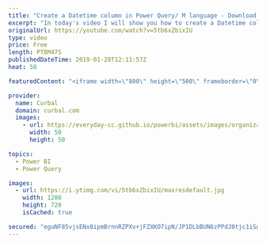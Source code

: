 ```yaml
---
title: "Create a Datetime column in Power Query/ M language - Download 44"
excerpt: "In today's video I will show you how to create a Datetime column in Power Query. For that we will use three M functions: List.DateTimes, Duration.TotalDays, DateTime.LocalNow().  Download number #44 in the download center: https://curbal.com/donwload-center  Create calendars playlist: https://www.youtube.com/watch?v=-tg0m-WT1xE&list=PLDz00l_jz6zwrYvfWcWITHMiZf3G-HDq7"
originalUrl: https://youtube.com/watch?v=5tb6xZbixIU
type: video
price: Free
length: PT8M47S
publishedDateTime: 2019-01-28T12:11:57Z
heat: 50

featuredContent: "<iframe width=\"800\" height=\"500\" frameborder=\"0\" src=\"https://www.youtube.com/embed/5tb6xZbixIU\" allow=\"accelerometer; autoplay; encrypted-media; gyroscope; picture-in-picture\" allowfullscreen></iframe>"

provider:
  name: Curbal
  domain: curbal.com
  images:
    - url: https://everyday-cc.github.io/powerbi/assets/images/organizations/curbal.com-50x50.jpg
      width: 50
      height: 50

topics:
  - Power BI
  - Power Query

images:
  - url: https://i.ytimg.com/vi/5tb6xZbixIU/maxresdefault.jpg
    width: 1280
    height: 720
    isCached: true

secured: "eguNF85vjsENx8ipmBrnnRZPXv+jFZXKO7ipN/JP1DLbBUN6zPPdJ0tjc1iSgtr2UPNOGs+moVL90UEdpL1m9lttijIC9Rs3hmQsXH2pgR8PcdJZF9U+5M/1LNvcgkT97Vqp8nR7QaZIxU8oUtVxrZFRrM38s4UiVAykMUN8JlnXOV8Ygir2KQHDZbue5N7xU1aki1exjOi/3HbVXdgkOudVpQsNL+nOWPcAI7Dgi5uUPMKDUs61d9PDILXrkAT9eDM+JpvXYl8g3kUedaJl3PXa4JgAHYm8o9Sfx85hKRodQSdKqH7IJlVcuFzcw49LM7f7Iqbv4EjBgt0joaudCby1vlLMnUhtB1Uskp+xvSGE0A/wTdv5iZnjlLyZWVzsHkdNZlNad/LLDRThxroHdjaz5t3lCulbq7UuEjPmyk0=;Gi1bRQIlnD2SC1dP6ls6qQ=="
---
```


